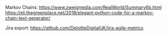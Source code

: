 Markov Chains:
https://www.zweigmedia.com/RealWorld/Summary6b.html
https://eli.thegreenplace.net/2018/elegant-python-code-for-a-markov-chain-text-generator/

Jira export:
https://github.com/DeloitteDigitalUK/jira-agile-metrics